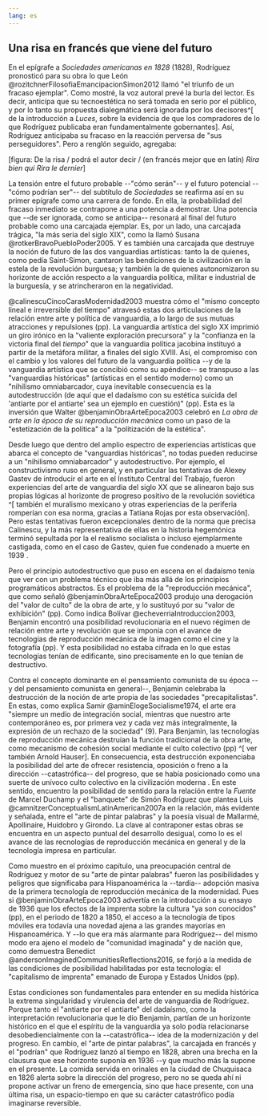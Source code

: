 ```yaml
---
lang: es
---
```


## Una risa en francés que viene del futuro

En el epígrafe a *Sociedades americanas en 1828* (1828), Rodríguez pronosticó para su obra lo que León @rozitchnerFilosofiaEmancipacionSimon2012 llamó "el triunfo de un fracaso ejemplar". Como mostré, la voz autoral prevé la burla del lector. Es decir, anticipa que su tecnoestética no será tomada en serio por el público, y por lo tanto su propuesta dialegmática será ignorada por los decisores^[ de la introducción a *Luces*, sobre la evidencia de que los compradores de lo que Rodríguez publicaba eran fundamentalmente gobernantes]. Así, Rodríguez anticipaba su fracaso en la reacción perversa de "sus perseguidores". Pero a renglón seguido, agregaba:

[figura: De la risa / podrá el autor decir / (en francés mejor que en latín) *Rira bien qui Rira le dernier*]

La tensión entre el futuro probable --"cómo serán"-- y el futuro potencial --"cómo podrían ser"-- del subtítulo de *Sociedades* se reafirma así en su primer epígrafe como una carrera de fondo. En ella, la probabilidad del fracaso inmediato se contrapone a una potencia a demostrar. Una potencia que --de ser ignorada, como se anticipa-- resonará al final del futuro probable como una carcajada ejemplar. Es, por un lado, una carcajada trágica, "la más seria del siglo XIX", como la llamó Susana @rotkerBravoPuebloPoder2005.  Y es también una carcajada que destruye la noción de futuro de las dos vanguardias artísticas: tanto la de quienes, como pedía Saint-Simon, cantaron las bendiciones de la civilización en la estela de la revolución burguesa; y también la de quienes autonomizaron su horizonte de acción respecto a la vanguardia política, militar e industrial de la burguesía, y se atrincheraron en la negatividad.

@calinescuCincoCarasModernidad2003 muestra cómo el "mismo concepto lineal e irreversible del tiempo" atravesó estas dos articulaciones de la relación entre arte y política de vanguardia, a lo largo de sus mutuas atracciones y repulsiones (pp). La vanguardia artística del siglo XX imprimió  un giro irónico en la "valiente exploración precursora" y la "confianza en la victoria final del *tiempo*" que la vanguardia política jacobina instituyó a partir de la metáfora militar, a finales del siglo XVIII. Así, el compromiso con el cambio y los valores del futuro de la vanguardia política --y de la vanguardia artística que se concibió como su apéndice-- se transpuso a las "vanguardias históricas" (artísticas en el sentido moderno) como un "nihilismo omniabarcador, cuya inevitable consecuencia es la autodestrucción (de aquí que el dadaísmo con su estética suicida del 'antiarte por el antiarte' sea un ejemplo en cuestión)" (pp). Esta es la inversión que Walter @benjaminObraArteEpoca2003 celebró en *La obra de arte en la época de su reproducción mecánica* como un paso de la "estetización de la política" a la "politización de la estética".

Desde luego que dentro del amplio espectro de experiencias artísticas que abarca el concepto de "vanguardias históricas", no todas pueden reducirse a un "nihilismo omniabarcador" y autodestructivo. Por ejemplo, el constructivismo ruso en general, y en particular las tentativas de Alexey Gastev de introducir el arte en el Instituto Central del Trabajo, fueron experiencias del arte de vanguardia del siglo XX que se alinearon bajo sus propias lógicas al horizonte de progreso positivo de la revolución soviética  ^[ también el muralismo mexicano y otras experiencias de la periferia romperían con esa norma, gracias a Tatiana Rojas por esta observación]. Pero estas tentativas fueron excepcionales dentro de la norma que precisa Calinescu, y la más representativa de ellas en la historia hegemónica terminó sepultada por la el realismo socialista o incluso ejemplarmente castigada, como en el caso de Gastev, quien fue condenado a muerte en 1939 . 

Pero el principio autodestructivo que puso en escena en el dadaísmo tenía que ver con un problema técnico que iba más allá de los principios programáticos abstractos. Es el problema de la "reproducción mecánica", que como señaló @benjaminObraArteEpoca2003 produjo una derogación del "valor de culto" de la obra de arte, y  lo sustituyó por su "valor de exhibición" (pp). Como  indica Bolívar @echeverriaIntroduccion2003, Benjamin encontró una posibilidad revolucionaria en el nuevo régimen de relación entre arte y revolución que se imponía con el avance de tecnologías de reproducción mecánica de la imagen como el cine y la fotografía (pp). Y esta posibilidad no estaba cifrada en lo que estas tecnologías tenían de edificante, sino precisamente en lo que tenían de destructivo.

Contra el concepto dominante en el pensamiento comunista de su época --y del pensamiento comunista en general--, Benjamin celebraba la destrucción de la noción de arte propia de las sociedades "precapitalistas". En estas, como explica Samir @aminElogeSocialisme1974, el arte era "siempre un medio de integración social, mientras que nuestro arte contemporáneo es, por primera vez y cada vez más integralmente, la expresión de un rechazo de la sociedad" (9). Para Benjamin, las tecnologías de reproducción mecánica destruían la función tradicional de la obra arte, como mecanismo de cohesión social mediante el culto colectivo (pp) ^[ ver también Arnold Hauser]. En consecuencia, esta destrucción exponenciaba la posibilidad del arte de ofrecer resistencia, oposición o freno a la dirección --catastrófica-- del progreso, que se había posicionado como una suerte de unívoco culto colectivo en la civilización moderna . En este sentido, encuentro la posibilidad de sentido para la relación entre la *Fuente* de Marcel Duchamp y el "banquete" de Simón Rodríguez que plantea Luis @camnitzerConceptualismLatinAmerican2007a en la relación, más evidente y señalada, entre el "arte de pintar palabras" y la poesía visual de Mallarmé, Apollinaire, Huidobro y Girondo. La clave al contraponer estas obras se encuentra en un aspecto puntual del desarrollo desigual, como lo es el avance de las recnologías de reproducción mecánica en general y de la  tecnología impresa en particular. 

Como muestro en el próximo capítulo, una preocupación central de Rodríguez y motor de su "arte de pintar palabras" fueron las posibilidades y peligros que significaba para Hispanoamérica la --tardía-- adopción masiva de la primera tecnología de reproducción mecánica de la modernidad. Pues si @benjaminObraArteEpoca2003 advertía en la introducción a su ensayo de 1936 que los efectos de la imprenta sobre la cultura "ya son conocidos"  (pp), en el periodo de 1820 a 1850, el acceso a la tecnología de tipos móviles era todavía una novedad ajena a las grandes mayorías en Hispanoamérica. Y --lo que era más alarmante para Rodríguez-- del mismo modo era ajeno el modelo de "comunidad imaginada" y de nación que, como demuestra Benedict @andersonImaginedCommunitiesReflections2016, se forjó a la medida de las condiciones de posibilidad habilitadas por esta tecnología: el "capitalismo de imprenta" emanado de Europa y Estados Unidos (pp).

Estas condiciones son fundamentales para entender en su medida histórica la extrema singularidad y virulencia del arte de vanguardia de Rodríguez. Porque tanto el "antiarte por el antiarte" del dadaísmo, como la interpretación revolucionaria que le dio Benjamin, partían de un horizonte histórico en el que el espíritu de la vanguardia ya solo podía relacionarse desobediencialmente con la --catastrófica-- idea de la modernización y del progreso. En cambio, el "arte de pintar palabras", la carcajada en francés y el "podrían" que Rodríguez lanzó al tiempo en 1828, abren una brecha en  la clausura que ese horizonte suponía en 1936 --y que mucho más la supone en el presente. La comida servida en orinales en la ciudad de Chuquisaca en 1826 alerta sobre la dirección del progreso, pero no se queda ahí ni propone activar un freno de emergencia, sino que hace presente, con una última risa, un espacio-tiempo en que su carácter catastrófico podía imaginarse reversible.